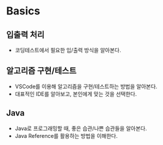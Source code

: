 # Basics

## 입출력 처리

- 코딩테스트에서 필요한 입/출력 방식을 알아본다.

## 알고리즘 구현/테스트

- VSCode를 이용해 알고리즘을 구현/테스트하는 방법을 알아본다.
- 대표적인 IDE를 알아보고, 본인에게 맞는 것을 선택한다.

## Java

- Java로 프로그래밍할 때, 좋은 습관/나쁜 습관들을 알아본다.
- Java Reference를 활용하는 방법을 이해한다.
